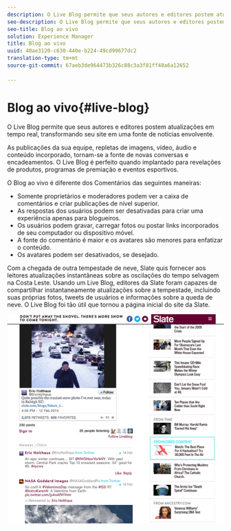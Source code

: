 ```yaml
---
description: O Live Blog permite que seus autores e editores postem atualizações em tempo real, transformando seu site em uma fonte de notícias envolvente.
seo-description: O Live Blog permite que seus autores e editores postem atualizações em tempo real, transformando seu site em uma fonte de notícias envolvente.
seo-title: Blog ao vivo
solution: Experience Manager
title: Blog ao vivo
uuid: 40ae3120-c630-440e-b224-49cd99677dc2
translation-type: tm+mt
source-git-commit: 67aeb3de964473b326c88c3a3f81ff48a6a12652

---
```



# Blog ao vivo{#live-blog}

O Live Blog permite que seus autores e editores postem atualizações em tempo real, transformando seu site em uma fonte de notícias envolvente.

As publicações da sua equipe, repletas de imagens, vídeo, áudio e conteúdo incorporado, tornam-se a fonte de novas conversas e encadeamentos. O Live Blog é perfeito quando implantado para revelações de produtos, programas de premiação e eventos esportivos.

O Blog ao vivo é diferente dos Comentários das seguintes maneiras:

* Somente proprietários e moderadores podem ver a caixa de comentários e criar publicações de nível superior.
* As respostas dos usuários podem ser desativadas para criar uma experiência apenas para blogueiros.
* Os usuários podem gravar, carregar fotos ou postar links incorporados de seu computador ou dispositivo móvel.
* A fonte do comentário é maior e os avatares são menores para enfatizar o conteúdo.
* Os avatares podem ser desativados, se desejado.

Com a chegada de outra tempestade de neve, Slate quis fornecer aos leitores atualizações instantâneas sobre as oscilações do tempo selvagem na Costa Leste. Usando um Live Blog, editores da Slate foram capazes de compartilhar instantaneamente atualizações sobre a tempestade, incluindo suas próprias fotos, tweets de usuários e informações sobre a queda de neve. O Live Blog foi tão útil que tornou a página inicial do site da Slate.

![](assets/LiveBlogSlate_example.png)

